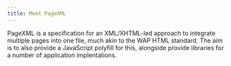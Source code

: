 ```yaml
---
title: Meet PageXML
---
```


PageXML is a specification for an XML/XHTML-led approach to integrate multiple pages into one file, much akin to the WAP HTML standard. The aim is to also provide a JavaScript polyfill for this, alongside provide libraries for a number of application implentations.
